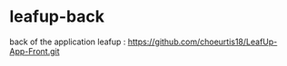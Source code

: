# leafup-back
back of the application leafup : https://github.com/choeurtis18/LeafUp-App-Front.git

